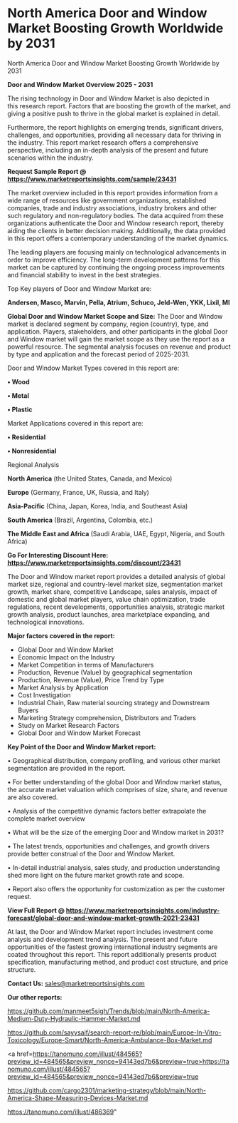 # North America Door and Window Market Boosting Growth Worldwide by 2031
 North America Door and Window Market Boosting Growth Worldwide by 2031

<Strong> Door and Window Market Overview 2025 - 2031</strong>

The rising technology in Door and Window Market is also depicted in this research report. Factors that are boosting the growth of the market, and giving a positive push to thrive in the global market is explained in detail.

Furthermore, the report highlights on emerging trends, significant drivers, challenges, and opportunities, providing all necessary data for thriving in the industry. This report market research offers a comprehensive perspective, including an in-depth analysis of the present and future scenarios within the industry.

<strong>Request Sample Report @ <a href=https://www.marketreportsinsights.com/sample/23431>https://www.marketreportsinsights.com/sample/23431</a></strong>

The market overview included in this report provides information from a wide range of resources like government organizations, established companies, trade and industry associations, industry brokers and other such regulatory and non-regulatory bodies. The data acquired from these organizations authenticate the Door and Window research report, thereby aiding the clients in better decision making. Additionally, the data provided in this report offers a contemporary understanding of the market dynamics.

The leading players are focusing mainly on technological advancements in order to improve efficiency. The long-term development patterns for this market can be captured by continuing the ongoing process improvements and financial stability to invest in the best strategies.

Top Key players of Door and Window Market are:

<strong>Andersen, Masco, Marvin, Pella, Atrium, Schuco, Jeld-Wen, YKK, Lixil, MI</strong>

<strong><b>Global Door and Window Market Scope and Size:</b></strong>
The Door and Window market is declared segment by company, region (country), type, and application. Players, stakeholders, and other participants in the global Door and Window market will gain the market scope as they use the report as a powerful resource. The segmental analysis focuses on revenue and product by type and application and the forecast period of 2025-2031.

Door and Window Market Types covered in this report are:

<strong>• Wood

• Metal

• Plastic</strong>

Market Applications covered in this report are:

<strong>• Residential

• Nonresidential</strong> 

Regional Analysis

<strong>North America</strong> (the United States, Canada, and Mexico)

<strong>Europe</strong> (Germany, France, UK, Russia, and Italy)

<strong>Asia-Pacific</strong> (China, Japan, Korea, India, and Southeast Asia)

<strong>South America</strong> (Brazil, Argentina, Colombia, etc.)

<strong>The Middle East and Africa</strong> (Saudi Arabia, UAE, Egypt, Nigeria, and South Africa)

<strong>Go For Interesting Discount Here: <a href=https://www.marketreportsinsights.com/discount/23431>https://www.marketreportsinsights.com/discount/23431</a></strong>

The Door and Window market report provides a detailed analysis of global market size, regional and country-level market size, segmentation market growth, market share, competitive Landscape, sales analysis, impact of domestic and global market players, value chain optimization, trade regulations, recent developments, opportunities analysis, strategic market growth analysis, product launches, area marketplace expanding, and technological innovations.

<strong><b>Major factors covered in the report:</b></strong>
<ul>
  <li>Global Door and Window Market </li>
  <li>Economic Impact on the Industry</li>
  <li>Market Competition in terms of Manufacturers</li>
  <li>Production, Revenue (Value) by geographical segmentation</li>
  <li>Production, Revenue (Value), Price Trend by Type</li>
  <li>Market Analysis by Application</li>
  <li>Cost Investigation</li>
  <li>Industrial Chain, Raw material sourcing strategy and Downstream Buyers</li>
  <li>Marketing Strategy comprehension, Distributors and Traders</li>
  <li>Study on Market Research Factors</li>
  <li>Global Door and Window Market Forecast</li>
</ul>

<strong><b>Key Point of the Door and Window Market report:</b></strong>

• Geographical distribution, company profiling, and various other market segmentation are provided in the report.

• For better understanding of the global Door and Window market status, the accurate market valuation which comprises of size, share, and revenue are also covered.

• Analysis of the competitive dynamic factors better extrapolate the complete market overview

• What will be the size of the emerging Door and Window market in 2031?

• The latest trends, opportunities and challenges, and growth drivers provide better construal of the Door and Window Market.

• In-detail industrial analysis, sales study, and production understanding shed more light on the future market growth rate and scope.

• Report also offers the opportunity for customization as per the customer request.

<strong><b>View Full Report @ <a href=https://www.marketreportsinsights.com/industry-forecast/global-door-and-window-market-growth-2021-23431>https://www.marketreportsinsights.com/industry-forecast/global-door-and-window-market-growth-2021-23431</a></b></strong>


At last, the Door and Window Market report includes investment come analysis and development trend analysis. The present and future opportunities of the fastest growing international industry segments are coated throughout this report. This report additionally presents product specification, manufacturing method, and product cost structure, and price structure.

<strong>Contact Us:</strong>
sales@marketreportsinsights.com

<strong>Our other reports:</strong>

<a href=https://github.com/manmeet5sigh/Trends/blob/main/North-America-Medium-Duty-Hydraulic-Hammer-Market.md>https://github.com/manmeet5sigh/Trends/blob/main/North-America-Medium-Duty-Hydraulic-Hammer-Market.md</a>

<a href=https://github.com/sayysaif/search-report-re/blob/main/Europe-In-Vitro-Toxicology/Europe-Smart/North-America-Ambulance-Box-Market.md>https://github.com/sayysaif/search-report-re/blob/main/Europe-In-Vitro-Toxicology/Europe-Smart/North-America-Ambulance-Box-Market.md</a>

<a href=https://tanomuno.com/illust/484565?preview_id=484565&preview_nonce=94143ed7b6&preview=true>https://tanomuno.com/illust/484565?preview_id=484565&preview_nonce=94143ed7b6&preview=true</a>

<a href=https://github.com/cargo2301/marketing-strategy/blob/main/North-America-Shape-Measuring-Devices-Market.md>https://github.com/cargo2301/marketing-strategy/blob/main/North-America-Shape-Measuring-Devices-Market.md</a>

<a href=https://tanomuno.com/illust/486369>https://tanomuno.com/illust/486369</a>"
